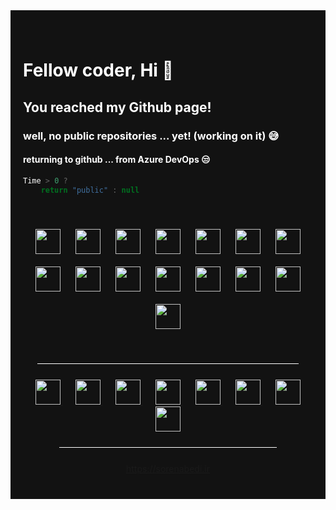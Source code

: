 <div style="background:#121212;padding:40px 20px;color:white;">
<h1>Fellow coder, Hi 👋</h1>
<h2>You reached my Github page!</h2>

<h3>well, no public repositories ... yet! (working on it) 😅</h3>
<h4>returning to github ... from Azure DevOps 😒</h4>


```js
Time > 0 ?
    return "public" : null
```

<div style="margin-top:45px;text-align:center;">
<img  style="margin:10px"  height="40" width="40" src="https://sorenabedi.ir/images/skillset/sass.svg" />
<img  style="margin:10px"  height="40" width="40" src="https://sorenabedi.ir/images/skillset/js.svg" />
<img  style="margin:10px"  height="40" width="40" src="https://sorenabedi.ir/images/skillset/typescript.svg" />
<img   style="margin:10px" height="40" width="40" src="https://sorenabedi.ir/images/skillset/webgl.svg" />
<img   style="margin:10px" height="40" width="40" src="https://sorenabedi.ir/images/skillset/react.svg" />
<img   style="margin:10px" height="40" width="40" src="https://sorenabedi.ir/images/skillset/node.svg" />
<img   style="margin:10px" height="40" width="40" src="https://sorenabedi.ir/images/skillset/lua.svg" />
<img  style="margin:10px"  height="40" width="40" src="https://sorenabedi.ir/images/skillset/golang.svg" />
<img   style="margin:10px" height="40" width="40" src="https://sorenabedi.ir/images/skillset/c.svg" />
<img   style="margin:10px" height="40" width="40" src="https://sorenabedi.ir/images/skillset/cpp.svg" />
<img   style="margin:10px" height="40" width="40" src="https://sorenabedi.ir/images/skillset/rust.svg" />
<img   style="margin:10px" height="40" width="40" src="https://sorenabedi.ir/images/skillset/php.svg" />
<img   style="margin:10px" height="40" width="40" src="https://sorenabedi.ir/images/skillset/python.svg" />
<img   style="margin:10px" height="40" width="40" src="https://sorenabedi.ir/images/skillset/scala.svg" />
<img   style="margin:10px" height="40" width="40" src="https://sorenabedi.ir/images/skillset/bash.svg" />
</div>

<div style="margin-top:45px;text-align:center">
<hr style="width:90%;margin:25px auto;background-color:white"/>
<a   style="margin:10px" href="https://t.me/sorenabedi" target="_blank">
<img height="40" width="40" src="https://sorenabedi.ir/images/social/tumblr.svg" />
</a>
<a   style="margin:10px" href="live://soren.abedi" target="_blank">
<img height="40" width="40" src="https://sorenabedi.ir/images/social/skype.svg" />
</a>
<a  style="margin:10px"  href="https://fb.com/sorenabedi.ir" target="_blank">
<img height="40" width="40" src="https://sorenabedi.ir/images/social/facebook.svg" />
</a>
<a  style="margin:10px"  href="https://instagram.com/soren_ss" target="_blank">
<img height="40" width="40" src="https://sorenabedi.ir/images/social/instagram.svg" />
</a>
<a  style="margin:10px"  href="https://twitter.com/sorenabedi" target="_blank">
<img height="40" width="40" src="https://sorenabedi.ir/images/social/twitter.svg" />
</a>
<a   style="margin:10px" href="mailto:soren.abedi@gmail.com" target="_blank">
<img height="40" width="40" src="https://sorenabedi.ir/images/social/google-plus.svg" />
</a>
<a   style="margin:10px" href="https://open.spotify.com/user/soren.abedi" target="_blank">
<img height="40" width="40" src="https://sorenabedi.ir/images/social/spotify.svg" />
</a>
<a   style="margin:10px" href="https://www.linkedin.com/in/soren-abedi" target="_blank">
<img height="40" width="40" src="https://sorenabedi.ir/images/social/linkedin.svg" />
</a>
<hr style="width:75%;margin:25px auto;background-color:white""/>
<a   style="margin:10px" href="https://sorenabedi.ir" target="_blank">
https://sorenabedi.ir
</a>
</div>
</div>
